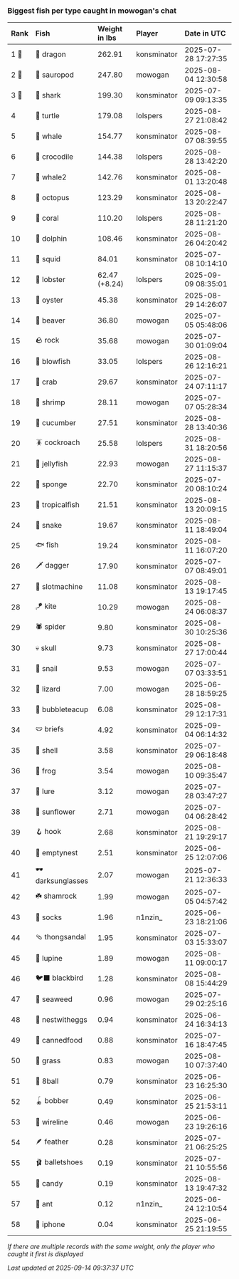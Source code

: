 ### Biggest fish per type caught in mowogan's chat

| Rank  | Fish             | Weight in lbs | Player      | Date in UTC         |
|:------|:-----------------|:--------------|:------------|:--------------------|
| 1 🥇  | 🐉 dragon        | 262.91        | konsminator | 2025-07-28 17:27:35 |
| 2 🥈  | 🦕 sauropod      | 247.80        | mowogan     | 2025-08-04 12:30:58 |
| 3 🥉  | 🦈 shark         | 199.30        | konsminator | 2025-07-09 09:13:35 |
| 4     | 🐢 turtle        | 179.08        | lolspers    | 2025-08-27 21:08:42 |
| 5     | 🐳 whale         | 154.77        | konsminator | 2025-08-07 08:39:55 |
| 6     | 🐊 crocodile     | 144.38        | lolspers    | 2025-08-28 13:42:20 |
| 7     | 🐋 whale2        | 142.76        | konsminator | 2025-08-01 13:20:48 |
| 8     | 🐙 octopus       | 123.29        | konsminator | 2025-08-13 20:22:47 |
| 9     | 🪸 coral         | 110.20        | lolspers    | 2025-08-28 11:21:20 |
| 10    | 🐬 dolphin       | 108.46        | konsminator | 2025-08-26 04:20:42 |
| 11    | 🦑 squid         | 84.01         | konsminator | 2025-07-08 10:14:10 |
| 12    | 🦞 lobster       | 62.47 (+8.24) | lolspers    | 2025-09-09 08:35:01 |
| 13    | 🦪 oyster        | 45.38         | konsminator | 2025-08-29 14:26:07 |
| 14    | 🦫 beaver        | 36.80         | mowogan     | 2025-07-05 05:48:06 |
| 15    | 🪨 rock          | 35.68         | mowogan     | 2025-07-30 01:09:04 |
| 16    | 🐡 blowfish      | 33.05         | lolspers    | 2025-08-26 12:16:21 |
| 17    | 🦀 crab          | 29.67         | konsminator | 2025-07-24 07:11:17 |
| 18    | 🦐 shrimp        | 28.11         | mowogan     | 2025-07-07 05:28:34 |
| 19    | 🥒 cucumber      | 27.51         | konsminator | 2025-08-28 13:40:36 |
| 20    | 🪳 cockroach     | 25.58         | lolspers    | 2025-08-31 18:20:56 |
| 21    | 🪼 jellyfish     | 22.93         | mowogan     | 2025-08-27 11:15:37 |
| 22    | 🧽 sponge        | 22.70         | konsminator | 2025-07-20 08:10:24 |
| 23    | 🐠 tropicalfish  | 21.51         | konsminator | 2025-08-13 20:09:15 |
| 24    | 🐍 snake         | 19.67         | konsminator | 2025-08-11 18:49:04 |
| 25    | 🐟 fish          | 19.24         | konsminator | 2025-08-11 16:07:20 |
| 26    | 🗡️ dagger         | 17.90         | konsminator | 2025-07-07 08:49:01 |
| 27    | 🎰 slotmachine   | 11.08         | konsminator | 2025-08-13 19:17:45 |
| 28    | 🪁 kite          | 10.29         | mowogan     | 2025-08-24 06:08:37 |
| 29    | 🕷️ spider         | 9.80          | konsminator | 2025-08-30 10:25:36 |
| 30    | 💀 skull         | 9.73          | konsminator | 2025-08-27 17:00:44 |
| 31    | 🐌 snail         | 9.53          | mowogan     | 2025-07-07 03:33:51 |
| 32    | 🦎 lizard        | 7.00          | mowogan     | 2025-06-28 18:59:25 |
| 33    | 🧋 bubbleteacup  | 6.08          | konsminator | 2025-08-29 12:17:31 |
| 34    | 🩲 briefs        | 4.92          | konsminator | 2025-09-04 06:14:32 |
| 35    | 🐚 shell         | 3.58          | konsminator | 2025-07-29 06:18:48 |
| 36    | 🐸 frog          | 3.54          | mowogan     | 2025-08-10 09:35:47 |
| 37    | 🎏 lure          | 3.12          | mowogan     | 2025-07-28 03:47:27 |
| 38    | 🌻 sunflower     | 2.71          | mowogan     | 2025-07-04 06:28:42 |
| 39    | 🪝 hook          | 2.68          | konsminator | 2025-08-21 19:29:17 |
| 40    | 🪹 emptynest     | 2.51          | konsminator | 2025-06-25 12:07:06 |
| 41    | 🕶️ darksunglasses | 2.07          | mowogan     | 2025-07-21 12:36:33 |
| 42    | ☘️ shamrock       | 1.99          | mowogan     | 2025-07-05 04:57:42 |
| 43    | 🧦 socks         | 1.96          | n1nzin_     | 2025-06-23 18:21:06 |
| 44    | 🩴 thongsandal   | 1.95          | konsminator | 2025-07-03 15:33:07 |
| 45    | 🪻 lupine        | 1.89          | mowogan     | 2025-08-11 09:00:17 |
| 46    | 🐦‍⬛ blackbird     | 1.28          | konsminator | 2025-08-08 15:44:29 |
| 47    | 🌿 seaweed       | 0.96          | mowogan     | 2025-07-29 02:25:16 |
| 48    | 🪺 nestwitheggs  | 0.94          | konsminator | 2025-06-24 16:34:13 |
| 49    | 🥫 cannedfood    | 0.88          | konsminator | 2025-07-16 18:47:45 |
| 50    | 🌾 grass         | 0.83          | mowogan     | 2025-08-10 07:37:40 |
| 51    | 🎱 8ball         | 0.79          | konsminator | 2025-06-23 16:25:30 |
| 52    | 🪀 bobber        | 0.49          | konsminator | 2025-06-25 21:53:11 |
| 53    | 🧵 wireline      | 0.46          | mowogan     | 2025-06-23 19:26:16 |
| 54    | 🪶 feather       | 0.28          | konsminator | 2025-07-21 06:25:25 |
| 55    | 🩰 balletshoes   | 0.19          | konsminator | 2025-07-21 10:55:56 |
| 55    | 🍬 candy         | 0.19          | konsminator | 2025-08-13 19:47:32 |
| 57    | 🐜 ant           | 0.12          | n1nzin_     | 2025-06-24 12:10:54 |
| 58    | 📱 iphone        | 0.04          | konsminator | 2025-06-25 21:19:55 |

_If there are multiple records with the same weight, only the player who caught it first is displayed_

_Last updated at 2025-09-14 09:37:37 UTC_